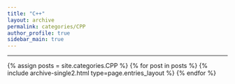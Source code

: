 ```yaml
---
title: "C++"
layout: archive
permalink: categories/CPP
author_profile: true
sidebar_main: true
---
```


<!-- 공백이 포함되어 있는 카테고리 이름의 경우 site.categories.['a b c'] 이런식으로! -->

***

{% assign posts = site.categories.CPP %}
{% for post in posts %} {% include archive-single2.html type=page.entries_layout %} {% endfor %}